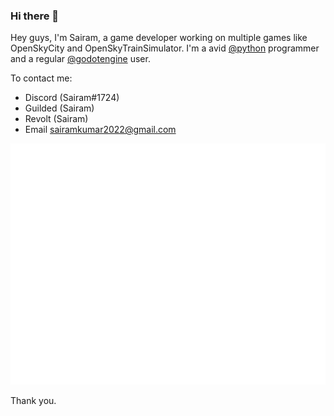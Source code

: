 ### Hi there 👋

Hey guys, I'm Sairam, a game developer working on multiple games like OpenSkyCity and OpenSkyTrainSimulator. I'm a avid [@python](https://github.com/python/cpython) programmer and a regular [@godotengine](https://github.com/godotengine/godot) user.

To contact me:
 - Discord (Sairam#1724)
 - Guilded (Sairam)
 - Revolt (Sairam)
 - Email sairamkumar2022@gmail.com


<picture>
  <img src="/github-metrics.svg" alt="Metrics">
</picture>

Thank you.

<!--
**sairam4123/sairam4123** is a ✨ _special_ ✨ repository because its `README.md` (this file) appears on your GitHub profile.

Here are some ideas to get you started:

- 🔭 I’m currently working on ...
- 🌱 I’m currently learning ...
- 👯 I’m looking to collaborate on ...
- 🤔 I’m looking for help with ...
- 💬 Ask me about ...
- 📫 How to reach me: ...
- 😄 Pronouns: ...
- ⚡ Fun fact: ...
-->
